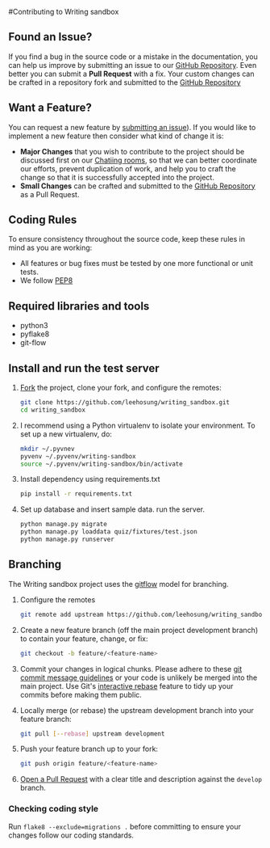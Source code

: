 #Contributing to Writing sandbox

## Found an Issue?

If you find a bug in the source code or a mistake in the documentation, you can help us improve by submitting an issue to our
[GitHub Repository](https://github.com/leehosung/writing_sandbox/issues/new). Even better you can submit a
**Pull Request** with a fix. Your custom changes can be crafted in a repository fork and submitted
to the [GitHub Repository](https://github.com/leehosung/writing_sandbox/compare)

## Want a Feature?

You can request a new feature by
[submitting an issue](https://github.com/leehosung/writing_sandbox/issues/new)). If you would like to
implement a new feature then consider what kind of change it is:

* **Major Changes** that you wish to contribute to the project should be discussed first on our [Chatiing rooms](https://gitter.im/leehosung/writing_sandbox), so that we can better coordinate our efforts, prevent duplication of work, and help you to craft the change so that it is successfully accepted into the project.
* **Small Changes** can be crafted and submitted to the [GitHub Repository](https://github.com/leehosung/writing_sandbox/compare) as a Pull Request.

## Coding Rules

To ensure consistency throughout the source code, keep these rules in mind as you are working:

* All features or bug fixes must be tested by one more functional or unit tests.
* We follow [PEP8](https://www.python.org/dev/peps/pep-0008/)

## Required libraries and tools

* python3
* pyflake8
* git-flow

## Install and run the test server

1. [Fork](http://help.github.com/fork-a-repo/) the project, clone your fork,
   and configure the remotes:

    ```bash
    git clone https://github.com/leehosung/writing_sandbox.git
    cd writing_sandbox
    ```

2. I recommend using a Python virtualenv to isolate your environment. To set up a new virtualenv, do:

    ```bash
    mkdir ~/.pyvnev
    pyvenv ~/.pyvenv/writing-sandbox
    source ~/.pyvenv/writing-sandbox/bin/activate
    ```

3. Install dependency using requirements.txt

    ```bash
    pip install -r requirements.txt
    ```

4. Set up database and insert sample data. run the server.
    
    ```bash
    python manage.py migrate
    python manage.py loaddata quiz/fixtures/test.json
    python manage.py runserver
    ```

## Branching

The Writing sandbox project uses the [gitflow](http://nvie.com/posts/a-successful-git-branching-model) model for branching.

1. Configure the remotes

    ```bash
    git remote add upstream https://github.com/leehosung/writing_sandbox.git
    ```

2. Create a new feature branch (off the main project development branch) to
   contain your feature, change, or fix:

   ```bash
   git checkout -b feature/<feature-name>
   ```

3. Commit your changes in logical chunks. Please adhere to these [git commit
   message guidelines](http://tbaggery.com/2008/04/19/a-note-about-git-commit-messages.html)
   or your code is unlikely be merged into the main project. Use Git's
   [interactive rebase](https://help.github.com/articles/interactive-rebase)
   feature to tidy up your commits before making them public.

4. Locally merge (or rebase) the upstream development branch into your feature branch:

   ```bash
   git pull [--rebase] upstream development
   ```

5. Push your feature branch up to your fork:

   ```bash
   git push origin feature/<feature-name>
   ```

6. [Open a Pull Request](https://help.github.com/articles/using-pull-requests/)
    with a clear title and description against the `develop` branch.

### Checking coding style

Run `flake8 --exclude=migrations .` before committing to ensure your changes follow our coding standards.
